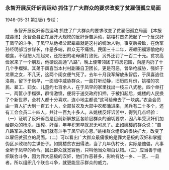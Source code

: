 ### 永智开展反奸诉苦运动  抓住了广大群众的要求改变了贫雇佃孤立局面

1946-05-31
第2版()
专栏：

　　永智开展反奸诉苦运动
    抓住了广大群众的要求改变了贫雇佃孤立局面
    【本报威县讯】永智全县正在展开大规模的反奸诉苦运动，姚楼村首先掀起了一个反汉奸于凤早的斗争，于凤早从他祖父起辈辈就是这村的统治人物，事变后投敌，在伪军孙经明部当参谋长，作恶多端，群众无不痛恨。民国三十二年，诬赖田福源偷他的粮食，不但把人扣起来，还把田的老母痛打致死，另外还罚了一百二十元。贫农高俭家来了一个朋友，他硬说高通“八路”，晚上便带领团丁将房包围，向屋内扔了十几个手榴弹。其弟于凤喜当本村村副兼自卫团长，更是可恶，曾举枪威胁，强奸于龙章之女，不几天，这两个闺女便气死了。去年十月我军解放永智后，于凤喜逃往洛南，留下于凤早，一面暗中威胁群众，一面打听动静，旧历四月份，姚楼的农民、雇工、妇女、儿童约七百余人，在于凤早的家里找出一枝三八式枪，四个单打一，两筐小手榴弹，群情激愤，便将于送交政府扣押。于被扣起后，姚楼的人民换了个新世界，全村人都十分喜欢，连小地主都说“这可给俺去了一块病。”农会会员由一百人扩大到一百五十人，全部贫农及大部中农都涌进来，民兵有二十多个，还有工会会员二十四人，共计一百九十多人。从姚楼反奸诉苦中，得到几点经验：（一）证明了反奸诉苦是目前新解放区各阶层群众的迫切要求，因八年受汉奸们加给群众的枪杀、压榨、奸淫，年年积累早就忍无可忍了。正如姚楼的群众说：“自八路军进永智后，我们就有斗争于凤早的心思。”姚楼群众组织的很快扩大，改变了以雇佃贫孤立的局面。（二）可以看出广大群众最痛恨的是罪大恶极的汉奸和掌握伪区乡政权的主谋份子。如姚楼贫农田得法，当了几年伪村长，实际是傀儡，凡事全听于凤早的命令。因此群众就宽容他，只叫他当众坦白认错。（三）应当善于组织联合斗争，因为罪大恶极的汉奸，他们作恶甚多，影响有达一乡、一区、一县者。所以组织几个联合斗争，就更能显示群众的威力。
